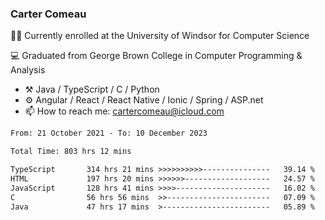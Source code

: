 ### Carter Comeau

🙋‍♂️ Currently enrolled at the University of Windsor for Computer Science

💻 Graduated from George Brown College in Computer Programming & Analysis

- ⚒️ Java / TypeScript / C / Python
- ⚙️ Angular / React / React Native / Ionic / Spring / ASP.net
- 📫 How to reach me: cartercomeau@icloud.com

<!--START_SECTION:waka-->

```txt
From: 21 October 2021 - To: 10 December 2023

Total Time: 803 hrs 12 mins

TypeScript       314 hrs 21 mins >>>>>>>>>>---------------   39.14 %
HTML             197 hrs 20 mins >>>>>>-------------------   24.57 %
JavaScript       128 hrs 41 mins >>>>---------------------   16.02 %
C                56 hrs 56 mins  >>-----------------------   07.09 %
Java             47 hrs 17 mins  >------------------------   05.89 %
```

<!--END_SECTION:waka-->
